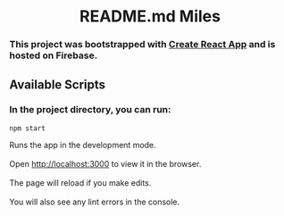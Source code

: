 <h1 align="center">README.md Miles</h1>

### This project was bootstrapped with [Create React App](https://github.com/facebook/create-react-app) and is hosted on Firebase.


## Available Scripts


### In the project directory, you can run:
```
npm start
```

Runs the app in the development mode.
\
\
Open [http://localhost:3000](http://localhost:3000) to view it in the browser.
\
\
The page will reload if you make edits.
\
\
You will also see any lint errors in the console.